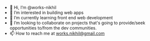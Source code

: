 - 👋 Hi, I’m @works-nikhil
- 👀 I’m interested in building web apps
- 🌱 I’m currently learning front end web development
- 💞️ I’m looking to collaborate on projects that's going to provide/seek opportunities to/from the dev communities.
- 📫 How to reach me at works.nikhil@gmail.com

<!---
works-nikhil/works-nikhil is a ✨ special ✨ repository because its `README.md` (this file) appears on your GitHub profile.
You can click the Preview link to take a look at your changes.
--->
